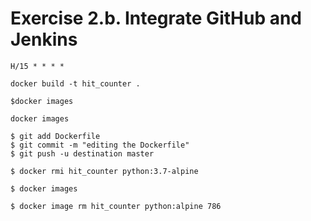 # Exercise 2.b. Integrate GitHub and Jenkins

```
H/15 * * * *
```

```
docker build -t hit_counter .
```

```
$docker images
``` 

```
docker images
```

```
$ git add Dockerfile
$ git commit -m "editing the Dockerfile"
$ git push -u destination master
```
 
```
$ docker rmi hit_counter python:3.7-alpine
```

```
$ docker images
``` 


```
$ docker image rm hit_counter python:alpine 786
```
